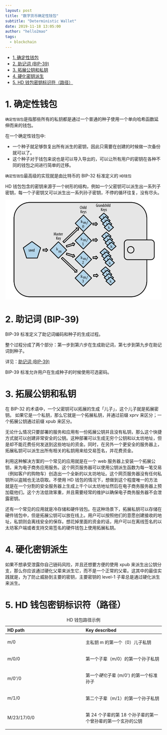 ```yaml
---
layout: post
title: "数字货币确定性钱包"
subtitle: "Deterministic Wallet"
date: 2019-11-18 13:05:00
author: "hello2mao"
tags:
  - blockchain
---
```


<!-- TOC -->

- [1. 确定性钱包](#1-确定性钱包)
- [2. 助记词 (BIP-39)](#2-助记词-bip-39)
- [3. 拓展公钥和私钥](#3-拓展公钥和私钥)
- [4. 硬化密钥派生](#4-硬化密钥派生)
- [5. HD 钱包密钥标识符（路径）](#5-hd-钱包密钥标识符路径)

<!-- /TOC -->

# 1. 确定性钱包

`确定性钱包`是指那些所有的私钥都是通过一个普通的种子使用一个单向哈希函数延伸而来的钱包。

在一个确定性钱包中:

- 一个种子就足够恢复出所有派生的密钥，因此只需要在创建的时候做一次备份就可以了。
- 这个种子对于钱包来说也是可以导入导出的，可以让所有用户的密钥在各种不同的钱包之间进行简单的迁移。

`确定性钱包`最高级的实现就是由比特币的 BIP-32 标准定义的 `HD钱包`

HD 钱包包含的密钥来源于一个树形的结构，例如一个父密钥可以派生出一系列子密钥，每一个子密钥又可以派生出一系列孙子密钥，不停的循环往复，没有尽头。

![](/img/post/../posts/hd-wallet.png)

# 2. 助记词 (BIP-39)

BIP-39 标准定义了助记词编码和种子的生成过程。

整个过程分成了两个部分：第一步到第六步在生成助记词，第七步到第九步在助记词到种子。

详见：[助记词 (BIP-39)](https://github.com/xitu/gold-miner/blob/master/TODO1/ethereumbook-wallets.md#%E5%8A%A9%E8%AE%B0%E8%AF%8D-bip-39)

BIP-39 标准允许用户在生成种子的时候使用可选密码。

# 3. 拓展公钥和私钥

在 BIP-32 的术语中，一个父密钥可以拓展的生成「儿子」，这个儿子就是拓展密钥。
如果它是一个私钥，那么它就是一个拓展私钥，并通过前缀 xprv 来区分；一个拓展公钥通过前缀 xpub 来区分。

无论什么情况只要部署的服务和应用有一份拓展公钥并且没有私钥，那么这个快捷方式就可以创建非常安全的公钥。这种部署可以生成无穷个公钥和以太坊地址，但是却不能花费任何发送到这些地址的资金。同时，在另外一个更安全的服务器上，拓展私钥可以派生出所有相关的私钥用来给交易签名，并花费资金。

利用这种解决方案的一个常见的应用就是在一个 web 服务器上安装一个拓展公钥，来为电子商务应用服务。这个网页服务器可以使用公钥派生函数为每一笔交易（例如客户的购物车）创造出一个全新的以太坊地址。这个网页服务器没有任何私钥所以盗贼也无法窃取。不使用 HD 钱包的情况下，想做到这个程度唯一的方法就是在一个分割的安全服务器上生成上千个以太坊地址然后在电子商务服务器上预加载他们。这个方法低效笨重，并且需要经常的维护以确保电子商务服务器不会泄露密钥。

还有一个常见的应用就是冷存储和硬件钱包。在这种场景下，拓展私钥可以存储在硬件钱包中，但是拓展公钥可以放在线上。用户可以按照他们的意愿创建接收的地址，私钥则会离线安全的保存。想花掉里面的资金的话，用户可以在离线签名的以太坊客户端或者支持交易签名的硬件钱包上使用拓展私钥。

# 4. 硬化密钥派生

如果不想承受泄露你自己链码风险，并且还想要方便的使用 xpub 来派生出公钥分支，那么你应该通过硬化父辈来派生它，而不是一个正常的父辈。这其中的最佳实践就是，为了防止威胁到主要的密钥，主要密钥的 level-1 子辈总是通过硬化派生来派生。

# 5. HD 钱包密钥标识符（路径）

<table>
<caption>HD 钱包路径示例</caption>
<colgroup>
<col width="50%" />
<col width="50%" />
</colgroup>
<thead>
<tr class="header">
<th align="left">HD path</th>
<th align="left">Key described</th>
</tr>
</thead>
<tbody>
<tr class="odd">
<td align="left"><p>m/0</p></td>
<td align="left"><p>主私钥 m 的第一个（0）儿子私钥</p></td>
</tr>
<tr class="even">
<td align="left"><p>m/0/0</p></td>
<td align="left"><p>第一个子辈（m/0）的第一个孙子私钥</p></td>
</tr>
<tr class="odd">
<td align="left"><p>m/0'/0</p></td>
<td align="left"><p>第一个<em>硬化</em>子辈 (m/0') 的第一个标准孙子</p></td>
</tr>
<tr class="even">
<td align="left"><p>m/1/0</p></td>
<td align="left"><p>第二个子辈（m/1）的第一个孙子私钥</p></td>
</tr>
<tr class="odd">
<td align="left"><p>M/23/17/0/0</p></td>
<td align="left"><p>第 24 个子辈的第 18 个孙子辈的第一个曾孙辈的第一个玄孙的公钥</p></td>
</tr>
</tbody>
</table>